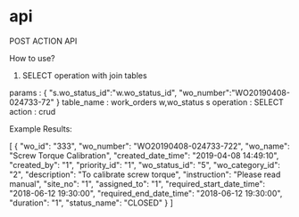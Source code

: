 # api
POST ACTION API

How to use?
1. SELECT operation with join tables

params :
{
  "s.wo_status_id":"w.wo_status_id",
  "wo_number":"WO20190408-024733-72"
}
table_name : work_orders w,wo_status s
operation : SELECT
action : crud


Example Results:

[
    {
        "wo_id": "333",
        "wo_number": "WO20190408-024733-722",
        "wo_name": "Screw Torque Calibration",
        "created_date_time": "2019-04-08 14:49:10",
        "created_by": "1",
        "priority_id": "1",
        "wo_status_id": "5",
        "wo_category_id": "2",
        "description": "To calibrate screw torque",
        "instruction": "Please read manual",
        "site_no": "1",
        "assigned_to": "1",
        "required_start_date_time": "2018-06-12 19:30:00",
        "required_end_date_time": "2018-06-12 19:30:00",
        "duration": "1",
        "status_name": "CLOSED"
    }
]
